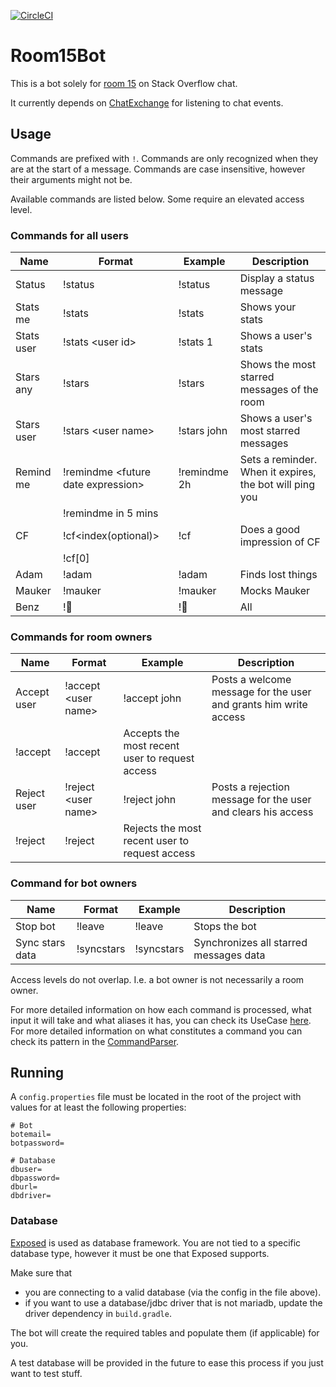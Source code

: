 [![CircleCI](https://circleci.com/gh/TimCastelijns/Room15Bot/tree/master.svg?style=shield)](https://circleci.com/gh/TimCastelijns/Room15Bot/tree/master)

# Room15Bot

This is a bot solely for [room 15](https://chat.stackoverflow.com/rooms/15/android) on Stack Overflow chat.

It currently depends on [ChatExchange](https://github.com/TimCastelijns/ChatExchange) for listening to chat events.


## Usage

Commands are prefixed with `!`. Commands are only recognized when they are at the start of a message. Commands are case insensitive, however their arguments might not be.

Available commands are listed below. Some require an elevated access level. 

### Commands for all users

Name|Format|Example|Description
---|---|---|---
Status|!status|!status|Display a status message
Stats me|!stats|!stats|Shows your stats
Stats user|!stats \<user id\>|!stats 1|Shows a user's stats
Stars any|!stars|!stars|Shows the most starred messages of the room
Stars user|!stars \<user name\>|!stars john|Shows a user's most starred messages
Remind me|!remindme \<future date expression\>|!remindme 2h|Sets a reminder. When it expires, the bot will ping you
||!remindme in 5 mins|
CF|!cf\<index(optional)\>|!cf|Does a good impression of CF
||!cf[0]|
Adam|!adam|!adam|Finds lost things
Mauker|!mauker|!mauker|Mocks Mauker
Benz|!🚗|!🚗|All|Checks your car

### Commands for room owners

Name|Format|Example|Description
---|---|---|---
Accept user|!accept \<user name\>|!accept john|Posts a welcome message for the user and grants him write access
|!accept|!accept|Accepts the most recent user to request access
Reject user|!reject \<user name\>|!reject john|Posts a rejection message for the user and clears his access
|!reject|!reject|Rejects the most recent user to request access

### Command for bot owners

Name|Format|Example|Description
---|---|---|---
Stop bot|!leave|!leave|Stops the bot
Sync stars data|!syncstars|!syncstars|Synchronizes all starred messages data

Access levels do not overlap. I.e. a bot owner is not necessarily a room owner.

For more detailed information on how each command is processed, what input it will take and what aliases it has, you can check its UseCase [here](https://github.com/TimCastelijns/Room15Bot/tree/master/src/main/kotlin/com/timcastelijns/room15bot/bot/usecases). For more detailed information on what constitutes a command you can check its pattern in the [CommandParser](https://github.com/TimCastelijns/Room15Bot/blob/master/src/main/kotlin/com/timcastelijns/room15bot/util/CommandParser.kt).


## Running

A `config.properties` file must be located in the root of the project with values for at least the following properties:

    # Bot
    botemail=
    botpassword=

    # Database
    dbuser=
    dbpassword=
    dburl=
    dbdriver=

### Database

[Exposed](https://github.com/JetBrains/Exposed) is used as database framework. You are not tied to a specific database type, however it must be one that Exposed supports.

Make sure that

- you are connecting to a valid database (via the config in the file above).
- if you want to use a database/jdbc driver that is not mariadb, update the driver dependency in `build.gradle`.

The bot will create the required tables and populate them (if applicable) for you.

A test database will be provided in the future to ease this process if you just want to test stuff.
